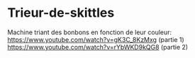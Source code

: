 # Trieur-de-skittles
Machine triant des bonbons en fonction de leur couleur:
https://www.youtube.com/watch?v=gK3C_8KzMxg (partie 1)
https://www.youtube.com/watch?v=rYbWKD9kQG8 (partie 2)
